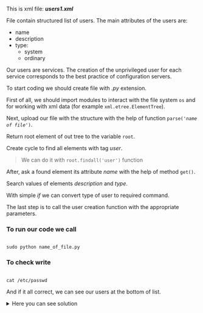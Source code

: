 This is xml file: ***users1.xml***

File contain structured list of users.
The main attributes of the users are:
- name
- description 
- type: 
  - system
  - ordinary

Our users are services. The creation of the unprivileged user 
for each service corresponds to the best practice of 
configuration servers.

To start coding we should create file with *.py* extension.

First of all, we should import modules to interact with the file system 
<code>os</code> and for working with xml data
(for example <code>xml.etree.ElementTree</code>).

Next, upload our file with the structure with the help of function 
<code>parse(*'name of file'*)</code>.

Return root element of out tree to the variable <code>root</code>.

Create cycle to find all elements with tag *user*.
> We can do it with <code>root.findall('user')</code> function

After, ask a found element its attribute *name* with the help of method 
<code>get()</code>.

Search values of elements *description* and *type*.

With simple *if* we can convert type of user to required command.

The last step is to call the user creation function with the appropriate parameters. 

### To run our code we call 
<code>
sudo python name_of_file.py
</code>

### To check write 
<code>
cat /etc/passwd
</code>

And if it all correct, we can see our users at the bottom of list.

<details> <summary>Here you can see solution</summary>

```
import os
import xml.etree.ElementTree as ET
tree = ET.parse('users1.xml')
root = tree.getroot()
for user in root.findall('user'):
  uname = user.get('name')
  udescript = user.find('description').text
  utype = user.find('type').text
  if utype=='system':
    utype = '--system'
  else:
    utype = ''
  os.system('useradd ' + uname + ' ' + utype + ' ' + '--comment "' + udescript +'"')
```

</details>


